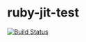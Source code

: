 # ruby-jit-test

[![Build Status](https://travis-ci.org/junaruga/ruby-jit-test.svg?branch=master)](https://travis-ci.org/junaruga/ruby-jit-test)
